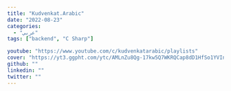 ```yaml
---
title: "Kudvenkat.Arabic"
date: "2022-08-23"
categories:
  - "عربي"
tags: ["backend", "C Sharp"]

youtube: "https://www.youtube.com/c/kudvenkatarabic/playlists"
cover: "https://yt3.ggpht.com/ytc/AMLnZu8Qg-17kw5Q7WKRQCap8dD1HfSo1YVInovpKoudhA=s88-c-k-c0x00ffffff-no-rj"
github: ""
linkedin: ""
twitter: ""
---
```


